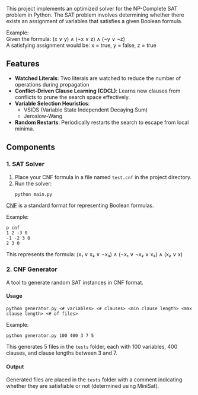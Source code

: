 This project implements an optimized solver for the NP-Complete SAT problem in Python. The SAT problem involves determining whether there exists an assignment of variables that satisfies a given Boolean formula.

Example:  
Given the formula: (x ∨ y) ∧ (¬x ∨ z) ∧ (¬y ∨ ¬z)  
A satisfying assignment would be: x = true, y = false, z = true  
## Features

- **Watched Literals**: Two literals are watched to reduce the number of operations during propagation
- **Conflict-Driven Clause Learning (CDCL)**: Learns new clauses from conflicts to prune the search space effectively.
- **Variable Selection Heuristics**:
  - VSIDS (Variable State Independent Decaying Sum)
  - Jeroslow-Wang
- **Random Restarts**: Periodically restarts the search to escape from local minima.

## Components

### 1. SAT Solver
1. Place your CNF formula in a file named `test.cnf` in the project directory.
2. Run the solver:
   ```
   python main.py  
   ```

[CNF](https://people.sc.fsu.edu/~jburkardt/data/cnf/cnf.html) is a standard format for representing Boolean formulas.

Example:
```
p cnf 
1 2 -3 0
-1 -2 3 0
2 3 0
```
This represents the formula: (x₁ ∨ x₂ ∨ ¬x₃) ∧ (¬x₁ ∨ ¬x₂ ∨ x₃) ∧ (x₂ ∨ x)

### 2. CNF Generator

A tool to generate random SAT instances in CNF format.

#### Usage

```
python generator.py <# variables> <# clauses> <min clause length> <max clause length> <# of files>
```

Example:
```
python generator.py 100 400 3 7 5
```
This generates 5 files in the `tests` folder, each with 100 variables, 400 clauses, and clause lengths between 3 and 7.

#### Output

Generated files are placed in the `tests` folder with a comment indicating whether they are satisfiable or not (determined using MiniSat).

